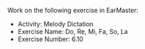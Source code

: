 Work on the following exercise in EarMaster:
- Activity: Melody Dictation
- Exercise Name: Do, Re, Mi, Fa, So, La
- Exercise Number: 6.10

